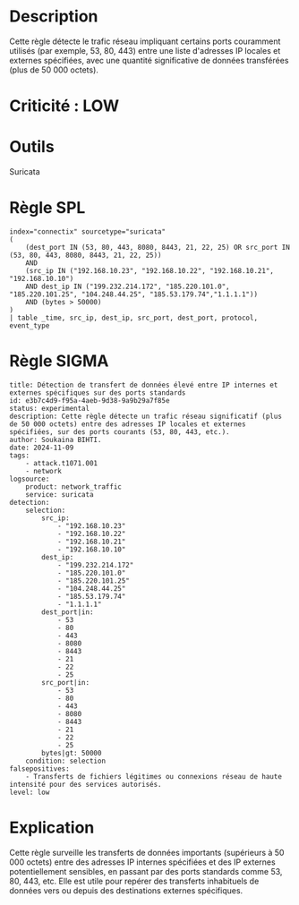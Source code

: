 
# Description

Cette règle détecte le trafic réseau impliquant certains ports couramment utilisés (par exemple, 53, 80, 443) entre une liste d'adresses IP locales et externes spécifiées, avec une quantité significative de données transférées (plus de 50 000 octets).

# Criticité : **LOW**

# Outils

Suricata

# Règle SPL

```
index="connectix" sourcetype="suricata"
(
    (dest_port IN (53, 80, 443, 8080, 8443, 21, 22, 25) OR src_port IN (53, 80, 443, 8080, 8443, 21, 22, 25))
    AND
    (src_ip IN ("192.168.10.23", "192.168.10.22", "192.168.10.21", "192.168.10.10")
    AND dest_ip IN ("199.232.214.172", "185.220.101.0", "185.220.101.25", "104.248.44.25", "185.53.179.74","1.1.1.1"))
    AND (bytes > 50000)
)
| table _time, src_ip, dest_ip, src_port, dest_port, protocol, event_type
```

# Règle SIGMA

```
title: Détection de transfert de données élevé entre IP internes et externes spécifiques sur des ports standards
id: e3b7c4d9-f95a-4aeb-9d38-9a9b29a7f85e
status: experimental
description: Cette règle détecte un trafic réseau significatif (plus de 50 000 octets) entre des adresses IP locales et externes spécifiées, sur des ports courants (53, 80, 443, etc.).
author: Soukaina BIHTI.
date: 2024-11-09
tags:
    - attack.t1071.001
    - network
logsource:
    product: network_traffic
    service: suricata
detection:
    selection:
        src_ip:
            - "192.168.10.23"
            - "192.168.10.22"
            - "192.168.10.21"
            - "192.168.10.10"
        dest_ip:
            - "199.232.214.172"
            - "185.220.101.0"
            - "185.220.101.25"
            - "104.248.44.25"
            - "185.53.179.74"
            - "1.1.1.1"
        dest_port|in:
            - 53
            - 80
            - 443
            - 8080
            - 8443
            - 21
            - 22
            - 25
        src_port|in:
            - 53
            - 80
            - 443
            - 8080
            - 8443
            - 21
            - 22
            - 25
        bytes|gt: 50000
    condition: selection
falsepositives:
    - Transferts de fichiers légitimes ou connexions réseau de haute intensité pour des services autorisés.
level: low
```

# Explication

Cette règle surveille les transferts de données importants (supérieurs à 50 000 octets) entre des adresses IP internes spécifiées et des IP externes potentiellement sensibles, en passant par des ports standards comme 53, 80, 443, etc. Elle est utile pour repérer des transferts inhabituels de données vers ou depuis des destinations externes spécifiques.